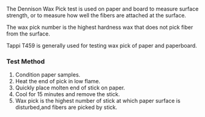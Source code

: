 The Dennison Wax Pick test is used on paper and board to measure surface strength, or to measure how well the fibers are attached at the surface.        

The wax pick number is the highest hardness wax that does not pick fiber from the surface.


Tappi T459 is generally used for testing wax pick of paper and paperboard.
###  Test Method
1. Condition paper samples.
2. Heat the end of pick in low flame.
3. Quickly place molten end of stick on paper.
4. Cool for 15 minutes and remove the stick.
5. Wax pick is the  highest number of stick at which paper surface is disturbed,and fibers are picked by stick.